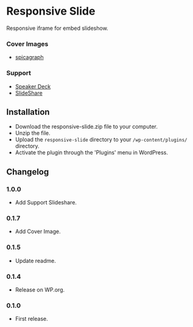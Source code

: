# Responsive Slide 


Responsive iframe for embed slideshow.

### Cover Images

* [spicagraph](https://profiles.wordpress.org/spicagraph/)


### Support

* [Speaker Deck](https://speakerdeck.com)
* [SlideShare](https://www.slideshare.net)

## Installation 

* Download the responsive-slide.zip file to your computer.
* Unzip the file.
* Upload the `responsive-slide` directory to your `/wp-content/plugins/` directory.
* Activate the plugin through the 'Plugins' menu in WordPress.

## Changelog 

### 1.0.0
* Add Support Slideshare.

### 0.1.7
* Add Cover Image.

### 0.1.5
* Update readme.

### 0.1.4
* Release on WP.org.

### 0.1.0
* First release.
